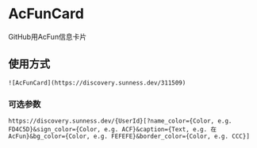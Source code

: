 # AcFunCard
GitHub用AcFun信息卡片

## 使用方式
`![AcFunCard](https://discovery.sunness.dev/311509)`
### 可选参数
`https://discovery.sunness.dev/{UserId}[?name_color={Color, e.g. FD4C5D}&sign_color={Color, e.g. ACF}&caption={Text, e.g. 在AcFun}&bg_color={Color, e.g. FEFEFE}&border_color={Color, e.g. CCC}]`
